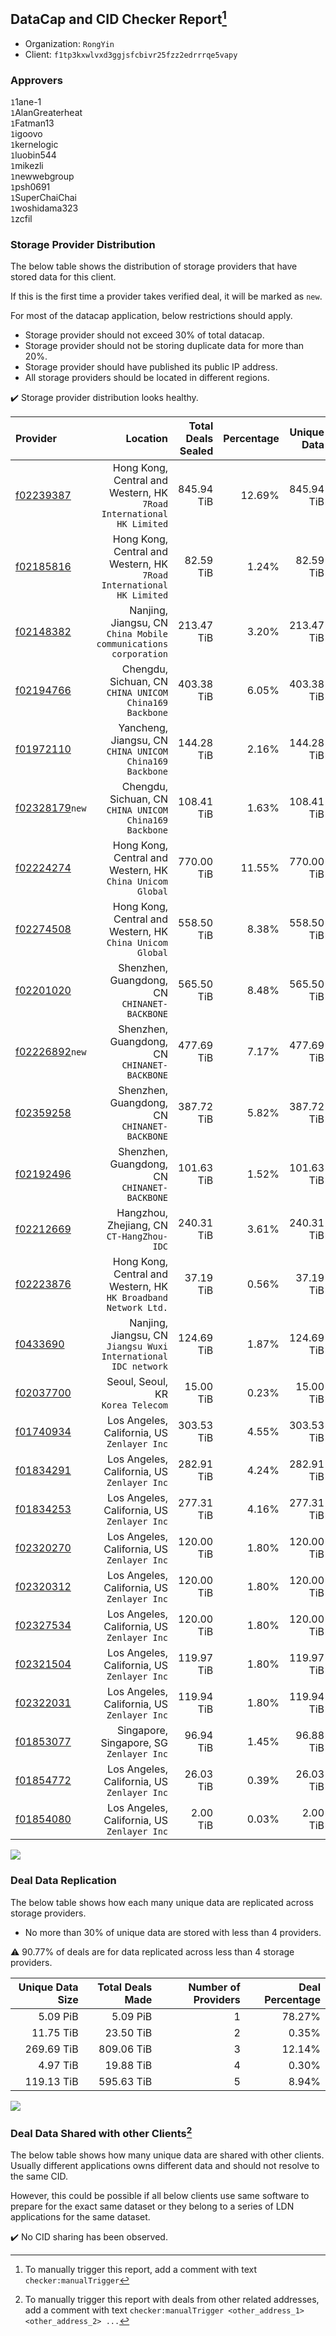 ## DataCap and CID Checker Report[^1]
 - Organization: `RongYin`
 - Client: `f1tp3kxwlvxd3ggjsfcbivr25fzz2edrrrqe5vapy`
### Approvers
`1`1ane-1<br/>`1`AlanGreaterheat<br/>`1`Fatman13<br/>`1`igoovo<br/>`1`kernelogic<br/>`1`luobin544<br/>`1`mikezli<br/>`1`newwebgroup<br/>`1`psh0691<br/>`1`SuperChaiChai<br/>`1`woshidama323<br/>`1`zcfil

### Storage Provider Distribution
The below table shows the distribution of storage providers that have stored data for this client.

If this is the first time a provider takes verified deal, it will be marked as `new`.

For most of the datacap application, below restrictions should apply.
 - Storage provider should not exceed 30% of total datacap.
 - Storage provider should not be storing duplicate data for more than 20%.
 - Storage provider should have published its public IP address.
 - All storage providers should be located in different regions.

✔️ Storage provider distribution looks healthy.

| Provider                                                    |                                                                Location | Total Deals Sealed | Percentage | Unique Data | Duplicate Deals |
| :---------------------------------------------------------- | ----------------------------------------------------------------------: | -----------------: | ---------: | ----------: | --------------: |
| [f02239387](https://filfox.info/en/address/f02239387)       | Hong Kong, Central and Western, HK<br/>`7Road International HK Limited` |         845.94 TiB |     12.69% |  845.94 TiB |           0.00% |
| [f02185816](https://filfox.info/en/address/f02185816)       | Hong Kong, Central and Western, HK<br/>`7Road International HK Limited` |          82.59 TiB |      1.24% |   82.59 TiB |           0.00% |
| [f02148382](https://filfox.info/en/address/f02148382)       |      Nanjing, Jiangsu, CN<br/>`China Mobile communications corporation` |         213.47 TiB |      3.20% |  213.47 TiB |           0.00% |
| [f02194766](https://filfox.info/en/address/f02194766)       |               Chengdu, Sichuan, CN<br/>`CHINA UNICOM China169 Backbone` |         403.38 TiB |      6.05% |  403.38 TiB |           0.00% |
| [f01972110](https://filfox.info/en/address/f01972110)       |              Yancheng, Jiangsu, CN<br/>`CHINA UNICOM China169 Backbone` |         144.28 TiB |      2.16% |  144.28 TiB |           0.00% |
| [f02328179](https://filfox.info/en/address/f02328179)`new`  |               Chengdu, Sichuan, CN<br/>`CHINA UNICOM China169 Backbone` |         108.41 TiB |      1.63% |  108.41 TiB |           0.00% |
| [f02224274](https://filfox.info/en/address/f02224274)       |            Hong Kong, Central and Western, HK<br/>`China Unicom Global` |         770.00 TiB |     11.55% |  770.00 TiB |           0.00% |
| [f02274508](https://filfox.info/en/address/f02274508)       |            Hong Kong, Central and Western, HK<br/>`China Unicom Global` |         558.50 TiB |      8.38% |  558.50 TiB |           0.00% |
| [f02201020](https://filfox.info/en/address/f02201020)       |                         Shenzhen, Guangdong, CN<br/>`CHINANET-BACKBONE` |         565.50 TiB |      8.48% |  565.50 TiB |           0.00% |
| [f02226892](https://filfox.info/en/address/f02226892)`new`  |                         Shenzhen, Guangdong, CN<br/>`CHINANET-BACKBONE` |         477.69 TiB |      7.17% |  477.69 TiB |           0.00% |
| [f02359258](https://filfox.info/en/address/f02359258)       |                         Shenzhen, Guangdong, CN<br/>`CHINANET-BACKBONE` |         387.72 TiB |      5.82% |  387.72 TiB |           0.00% |
| [f02192496](https://filfox.info/en/address/f02192496)       |                         Shenzhen, Guangdong, CN<br/>`CHINANET-BACKBONE` |         101.63 TiB |      1.52% |  101.63 TiB |           0.00% |
| [f02212669](https://filfox.info/en/address/f02212669)       |                            Hangzhou, Zhejiang, CN<br/>`CT-HangZhou-IDC` |         240.31 TiB |      3.61% |  240.31 TiB |           0.00% |
| [f02223876](https://filfox.info/en/address/f02223876)       |      Hong Kong, Central and Western, HK<br/>`HK Broadband Network Ltd.` |          37.19 TiB |      0.56% |   37.19 TiB |           0.00% |
| [f0433690](https://filfox.info/en/address/f0433690)         |       Nanjing, Jiangsu, CN<br/>`Jiangsu Wuxi International IDC network` |         124.69 TiB |      1.87% |  124.69 TiB |           0.00% |
| [f02037700](https://filfox.info/en/address/f02037700)       |                                    Seoul, Seoul, KR<br/>`Korea Telecom` |          15.00 TiB |      0.23% |   15.00 TiB |           0.00% |
| [f01740934](https://filfox.info/en/address/f01740934)       |                          Los Angeles, California, US<br/>`Zenlayer Inc` |         303.53 TiB |      4.55% |  303.53 TiB |           0.00% |
| [f01834291](https://filfox.info/en/address/f01834291)       |                          Los Angeles, California, US<br/>`Zenlayer Inc` |         282.91 TiB |      4.24% |  282.91 TiB |           0.00% |
| [f01834253](https://filfox.info/en/address/f01834253)       |                          Los Angeles, California, US<br/>`Zenlayer Inc` |         277.31 TiB |      4.16% |  277.31 TiB |           0.00% |
| [f02320270](https://filfox.info/en/address/f02320270)       |                          Los Angeles, California, US<br/>`Zenlayer Inc` |         120.00 TiB |      1.80% |  120.00 TiB |           0.00% |
| [f02320312](https://filfox.info/en/address/f02320312)       |                          Los Angeles, California, US<br/>`Zenlayer Inc` |         120.00 TiB |      1.80% |  120.00 TiB |           0.00% |
| [f02327534](https://filfox.info/en/address/f02327534)       |                          Los Angeles, California, US<br/>`Zenlayer Inc` |         120.00 TiB |      1.80% |  120.00 TiB |           0.00% |
| [f02321504](https://filfox.info/en/address/f02321504)       |                          Los Angeles, California, US<br/>`Zenlayer Inc` |         119.97 TiB |      1.80% |  119.97 TiB |           0.00% |
| [f02322031](https://filfox.info/en/address/f02322031)       |                          Los Angeles, California, US<br/>`Zenlayer Inc` |         119.94 TiB |      1.80% |  119.94 TiB |           0.00% |
| [f01853077](https://filfox.info/en/address/f01853077)       |                             Singapore, Singapore, SG<br/>`Zenlayer Inc` |          96.94 TiB |      1.45% |   96.88 TiB |           0.06% |
| [f01854772](https://filfox.info/en/address/f01854772)       |                          Los Angeles, California, US<br/>`Zenlayer Inc` |          26.03 TiB |      0.39% |   26.03 TiB |           0.00% |
| [f01854080](https://filfox.info/en/address/f01854080)       |                          Los Angeles, California, US<br/>`Zenlayer Inc` |           2.00 TiB |      0.03% |    2.00 TiB |           0.00% |

<img src="https://raw.githubusercontent.com/data-preservation-programs/filplus-checker-assets/main/filecoin-project/filecoin-plus-large-datasets/issues/2050/1691749450300.png"/>

### Deal Data Replication
The below table shows how each many unique data are replicated across storage providers.

- No more than 30% of unique data are stored with less than 4 providers.

⚠️ 90.77% of deals are for data replicated across less than 4 storage providers.

| Unique Data Size | Total Deals Made | Number of Providers | Deal Percentage |
| ---------------: | ---------------: | ------------------: | --------------: |
|         5.09 PiB |         5.09 PiB |                   1 |          78.27% |
|        11.75 TiB |        23.50 TiB |                   2 |           0.35% |
|       269.69 TiB |       809.06 TiB |                   3 |          12.14% |
|         4.97 TiB |        19.88 TiB |                   4 |           0.30% |
|       119.13 TiB |       595.63 TiB |                   5 |           8.94% |

<img src="https://raw.githubusercontent.com/data-preservation-programs/filplus-checker-assets/main/filecoin-project/filecoin-plus-large-datasets/issues/2050/1691749451132.png"/>

### Deal Data Shared with other Clients[^3]
The below table shows how many unique data are shared with other clients.
Usually different applications owns different data and should not resolve to the same CID.

However, this could be possible if all below clients use same software to prepare for the exact same dataset or they belong to a series of LDN applications for the same dataset.

✔️ No CID sharing has been observed.

[^1]: To manually trigger this report, add a comment with text `checker:manualTrigger`

[^2]: Deals from those addresses are combined into this report as they are specified with `checker:manualTrigger`

[^3]: To manually trigger this report with deals from other related addresses, add a comment with text `checker:manualTrigger <other_address_1> <other_address_2> ...`
